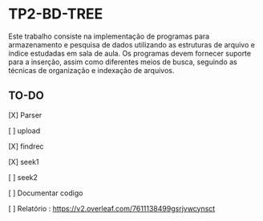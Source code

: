 # TP2-BD-TREE
Este trabalho consiste na implementação de programas para armazenamento e pesquisa de dados utilizando as estruturas de arquivo e índice estudadas em sala de aula. Os programas devem fornecer suporte para a inserção, assim como diferentes meios de busca, seguindo as técnicas  de organização e indexação de arquivos.


## TO-DO

[X] Parser

[ ] upload <file> 
  
[X] findrec <ID>

[X] seek1 <ID>

[ ] seek2 <String>

[ ] Documentar codigo

[ ] Relatório  : https://v2.overleaf.com/7611138499gsrjvwcynsct
